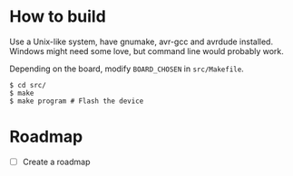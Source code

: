 # How to build
Use a Unix-like system, have gnumake, avr-gcc and avrdude installed. Windows might need some love,
but command line would probably work.

Depending on the board, modify `BOARD_CHOSEN` in `src/Makefile`.

    $ cd src/
    $ make
    $ make program # Flash the device

# Roadmap

- [ ] Create a roadmap

